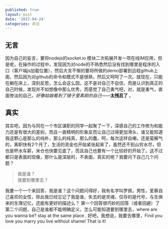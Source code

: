 ```yaml
---
published: true
layout: post
date: '2017-04-24'
categories: 杂记
--- 
```


## 无言
因为自己的妄言，要将nodejs的socket.io 模块二次拓展开发一项在线IM应用，但是呢，在操作的过程中，发现因为对node的不熟悉然后没有找到哪里是程序的入口（客户端js加载位置），然后大言不惭的要将所做的demo部署到远程github上面，然后因为对github的命令和模式不是很熟，然后又呵呵了一次。就现在，只能在躺在床上，深刻反思，怎么会这么囧，这不是对自己不自信，而是认识到真正的自己时候，发现并不如想像中那么优秀，而感觉了自己勇气吧，对，就是勇气，直面惨淡的自己，*好像姑娘看到了镜子里素颜的自己*——**太残忍了** 。  

## 真实
其实吧，因为与同在一个市区谋职的同学一起聚了一下，深感自己的工作修为和能力还是有很大的差别，而且一直精明的形象反而让自己过得更加滑头，谁又能知道我这颗心是那么的纯朴，那么的纯真，那么的蠢，呵，每次这样自嘲，还是蛮解气的，离职快有2个月了，生活的资金也开始紧张起来了，虽然还不到山穷水尽，但也是杯水车薪，米仓也快要见底了，而且自己也要有一个比较好的开始了。这不过都只是表面的现像，那什么是深层的，不表面，真实的呢？我要问下自己几个问题？
>我是谁？  
>我要到哪里去？

我要一个一个来回答，我是谁？这个问题问得好，我有名字叫罗佩，男性，爱慕自己喜欢的女性，除此我已经忘记了我是谁，失去的是灵魂，仅存的是代号，与生俱来的生理记忆，还能有更好的描述么？
第一个回答很巧妙的回答（或者回避）了第二个问题，自己是谁都不能明确定义，怎么可能知道要到哪里去，where are you wanna be? stay at the same place .
好吧，我想说，我要去哪里，Find you love you marry you live without shame! That is it!